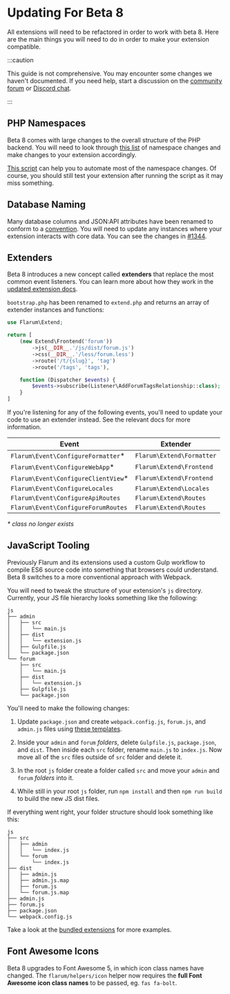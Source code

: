 # Updating For Beta 8

All extensions will need to be refactored in order to work with beta 8. Here are the main things you will need to do in order to make your extension compatible.

:::caution

This guide is not comprehensive. You may encounter some changes we haven't documented. If you need help, start a discussion on the [community forum](https://discuss.flarum.org/t/extensibility) or [Discord chat](https://flarum.org/discord/).

:::

## PHP Namespaces

Beta 8 comes with large changes to the overall structure of the PHP backend. You will need to look through [this list](https://discuss.flarum.org/d/6572-help-us-namespace-changes) of namespace changes and make changes to your extension accordingly.

[This script](https://gist.github.com/tobyzerner/55e7c05c95404e5efab3a9e43799d375) can help you to automate most of the namespace changes. Of course, you should still test your extension after running the script as it may miss something.

## Database Naming

Many database columns and JSON:API attributes have been renamed to conform to a [convention](/contributing.md#database). You will need to update any instances where your extension interacts with core data. You can see the changes in [#1344](https://github.com/flarum/core/pull/1344/files).

## Extenders

Beta 8 introduces a new concept called **extenders** that replace the most common event listeners. You can learn more about how they work in the [updated extension docs](start.md#extenders).

`bootstrap.php` has been renamed to `extend.php` and returns an array of extender instances and functions:

```php
use Flarum\Extend;

return [
    (new Extend\Frontend('forum'))
        ->js(__DIR__.'/js/dist/forum.js')
        ->css(__DIR__.'/less/forum.less')
        ->route('/t/{slug}', 'tag')
        ->route('/tags', 'tags'),

    function (Dispatcher $events) {
        $events->subscribe(Listener\AddForumTagsRelationship::class);
    }
]
```

If you're listening for any of the following events, you'll need to update your code to use an extender instead. See the relevant docs for more information.

| Event                               | Extender                  |
| ----------------------------------- | ------------------------- |
| `Flarum\Event\ConfigureFormatter`*  | `Flarum\Extend\Formatter` |
| `Flarum\Event\ConfigureWebApp`*     | `Flarum\Extend\Frontend`  |
| `Flarum\Event\ConfigureClientView`* | `Flarum\Extend\Frontend`  |
| `Flarum\Event\ConfigureLocales`     | `Flarum\Extend\Locales`   |
| `Flarum\Event\ConfigureApiRoutes`   | `Flarum\Extend\Routes`    |
| `Flarum\Event\ConfigureForumRoutes` | `Flarum\Extend\Routes`    |

_\* class no longer exists_

## JavaScript Tooling

Previously Flarum and its extensions used a custom Gulp workflow to compile ES6 source code into something that browsers could understand. Beta 8 switches to a more conventional approach with Webpack.

You will need to tweak the structure of your extension's `js` directory. Currently, your JS file hierarchy looks something like the following:

```
js
├── admin
│   ├── src
│   │   └── main.js
│   ├── dist
│   │   └── extension.js
│   ├── Gulpfile.js
│   └── package.json
└── forum
    ├── src
    │   └── main.js
    ├── dist
    │   └── extension.js
    ├── Gulpfile.js
    └── package.json
```

You'll need to make the following changes:

1. Update `package.json` and create `webpack.config.js`, `forum.js`, and `admin.js` files using [these templates](frontend.md#transpilation).

2. Inside your `admin` and `forum` *folders*, delete `Gulpfile.js`, `package.json`, and `dist`. Then inside each `src` folder, rename `main.js` to `index.js`. Now move all of the `src` files outside of `src` folder and delete it.

3. In the root `js` folder create a folder called `src` and move your `admin` and `forum` *folders* into it.

4. While still in your root `js` folder, run `npm install` and then `npm run build` to build the new JS dist files.

If everything went right, your folder structure should look something like this:

```
js
├── src
│   ├── admin
│   │   └── index.js
│   └── forum
│       └── index.js
├── dist
│   ├── admin.js
│   ├── admin.js.map
│   ├── forum.js
│   └── forum.js.map
├── admin.js
├── forum.js
├── package.json
└── webpack.config.js
```

Take a look at the [bundled extensions](https://github.com/flarum) for more examples.

## Font Awesome Icons

Beta 8 upgrades to Font Awesome 5, in which icon class names have changed. The `flarum/helpers/icon` helper now requires the **full Font Awesome icon class names** to be passed, eg. `fas fa-bolt`.
